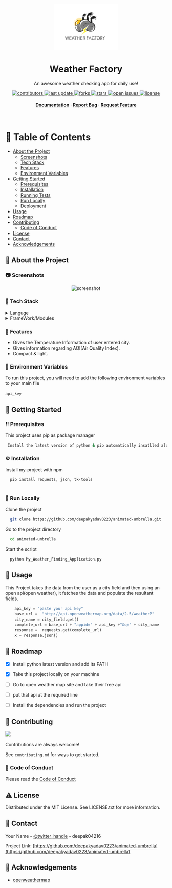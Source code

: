 <div align="center">

  <img src="Weather.jpg" alt="logo" width="200" height="auto" />
  <h1>Weather Factory</h1>
  
  <p>
    An awesome weather checking app for daily use! 
  </p>
  
  
<!-- Badges -->
<p>
  <a href="https://github.com/deepakyadav0223/animated-umbrella/graphs/contributors">
    <img src="https://img.shields.io/github/contributors/Louis3797/awesome-readme-template" alt="contributors" />
  </a>
  <a href="">
    <img src="https://img.shields.io/github/last-commit/Louis3797/awesome-readme-template" alt="last update" />
  </a>
  <a href="https://github.com/deepakyadav0223/animated-umbrella/network/members">
    <img src="https://img.shields.io/github/forks/Louis3797/awesome-readme-template" alt="forks" />
  </a>
  <a href="https://github.com/deepakyadav0223/animated-umbrella/stargazers">
    <img src="https://img.shields.io/github/stars/Louis3797/awesome-readme-template" alt="stars" />
  </a>
  <a href="https://github.com/deepakyadav0223/animated-umbrella/issues/">
    <img src="https://img.shields.io/github/issues/Louis3797/awesome-readme-template" alt="open issues" />
  </a>
  <a href="https://github.com/deepakyadav0223/animated-umbrella/blob/main/LICENSE">
    <img src="https://img.shields.io/github/license/Louis3797/awesome-readme-template.svg" alt="license" />
  </a>
</p>
   
<h4>
    <a href="https://github.com/deepakyadav0223/animated-umbrella">Documentation</a>
  <span> · </span>
    <a href="https://github.com/deepakyadav0223/animated-umbrella/issues/">Report Bug</a>
  <span> · </span>
    <a href="https://github.com/deepakyadav0223/animated-umbrella/issues/">Request Feature</a>
  </h4>
</div>

<br />

<!-- Table of Contents -->
# :notebook_with_decorative_cover: Table of Contents

- [About the Project](#star2-about-the-project)
  * [Screenshots](#camera-screenshots)
  * [Tech Stack](#space_invader-tech-stack)
  * [Features](#dart-features)
  * [Environment Variables](#key-environment-variables)
- [Getting Started](#toolbox-getting-started)
  * [Prerequisites](#bangbang-prerequisites)
  * [Installation](#gear-installation)
  * [Running Tests](#test_tube-running-tests)
  * [Run Locally](#running-run-locally)
  * [Deployment](#triangular_flag_on_post-deployment)
- [Usage](#eyes-usage)
- [Roadmap](#compass-roadmap)
- [Contributing](#wave-contributing)
  * [Code of Conduct](#scroll-code-of-conduct)
- [License](#warning-license)
- [Contact](#handshake-contact)
- [Acknowledgements](#gem-acknowledgements)

  

<!-- About the Project -->
## :star2: About the Project


<!-- Screenshots -->
### :camera: Screenshots

<div align="center"> 
  <img src="https://placehold.co/600x400?text=Your+Screenshot+here" alt="screenshot" />
</div>


<!-- TechStack -->
### :space_invader: Tech Stack

<details>
  <summary>Languge</summary>
  <ul>
    <li><a href="https://www.python.org/">Python</a></li>
  </ul>
</details>

<details>
  <summary>FrameWork/Modules</summary>
  <ul>
    <li><a href="https://pypi.org/project/tk-tools/">Tkinter</a></li>
    <li><a href="https://pypi.org/project/requests/">Requests</a></li>
  </ul>
</details>




<!-- Features -->
### :dart: Features

- Gives the Temperature Information of user entered city.
- Gives information regarding AQI(Air Quality Index).
- Compact & light.


<!-- Env Variables -->
### :key: Environment Variables

To run this project, you will need to add the following environment variables to your main file

`api_key`



<!-- Getting Started -->
## 	:toolbox: Getting Started

<!-- Prerequisites -->
### :bangbang: Prerequisites

This project uses pip as package manager

```bash
 Install the latest version of python & pip automatically insatlled along that
```

<!-- Installation -->
### :gear: Installation

Install my-project with npm

```bash
  pip install requests, json, tk-tools
 
```
   


<!-- Run Locally -->
### :running: Run Locally

Clone the project

```bash
  git clone https://github.com/deepakyadav0223/animated-umbrella.git
```

Go to the project directory

```bash
  cd animated-umbrella
```



Start the script

```bash
  python My_Weather_Finding_Application.py
```





<!-- Usage -->
## :eyes: Usage

This Project takes the data from the user as a city field and then using an open api(open weather), it fetches the data and populate the resultant fields.


```python
    api_key = "paste your api key"
    base_url =  "http://api.openweathermap.org/data/2.5/weather?"
    city_name = city_field.get()
    complete_url = base_url + "appid=" + api_key +"&q=" + city_name
    response =  requests.get(complete_url)
    x = response.json()
```

<!-- Roadmap -->
## :compass: Roadmap

* [x] Install python latest version and add its PATH 
* [x] Take this project locally on your machine
* [ ] Go to open weather map site and take their free api
* [ ] put that api at the required line
* [ ] Install the dependencies and run the project


<!-- Contributing -->
## :wave: Contributing

<a href="https://github.com/Louis3797/awesome-readme-template/graphs/contributors">
  <img src="https://contrib.rocks/image?repo=Louis3797/awesome-readme-template" />
</a>


Contributions are always welcome!

See `contributing.md` for ways to get started.


<!-- Code of Conduct -->
### :scroll: Code of Conduct

Please read the [Code of Conduct](https://github.com/deepakyadav0223/animated-umbrella/CODE_OF_CONDUCT.md)



<!-- License -->
## :warning: License

Distributed under the MIT License. See LICENSE.txt for more information.


<!-- Contact -->
## :handshake: Contact

Your Name - [@twitter_handle](https://twitter.com/twitter_handle) - deepak04216

Project Link: [https://github.com/deepakyadav0223/animated-umbrella](https://github.com/deepakyadav0223/animated-umbrella)


<!-- Acknowledgments -->
## :gem: Acknowledgements
  - [openweathermap](https://openweathermap.org/)
